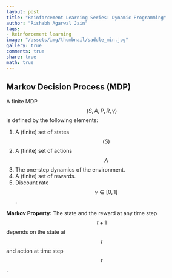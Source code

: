 ```yaml
---
layout: post
title: "Reinforcement Learning Series: Dynamic Programming"
author: "Rishabh Agarwal Jain"
tags:
- Reinforcement learning
image: "/assets/img/thumbnail/saddle_min.jpg"
gallery: true
comments: true
share: true
math: true
---
```


## Markov Decision Process (MDP)

A finite MDP $$(S,A,P,R,\gamma)$$ is defined by the following elements:
1. A (finite) set of states$$(S)$$
2. A (finite) set of actions $$A$$
3. The one-step dynamics of the environment.
4. A (finite) set of rewards. 
5. Discount rate $$\gamma \in [0,1] $$.

**Markov Property:** The state and the reward at any time step $$t+1$$ depends on the state at $$t$$ and action at time step $$t$$.
